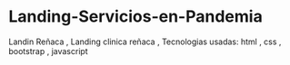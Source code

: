 # Landing-Servicios-en-Pandemia
Landin Reñaca , 
Landing clinica reñaca , 
Tecnologias usadas: html , css , bootstrap , javascript
